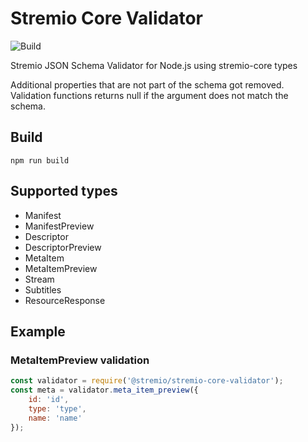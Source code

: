 # Stremio Core Validator

![Build](https://github.com/stremio/stremio-core-validator/workflows/Build/badge.svg)

Stremio JSON Schema Validator for Node.js using stremio-core types

Additional properties that are not part of the schema got removed. Validation functions returns null if the argument does not match the schema.

## Build

```
npm run build
```

## Supported types
- Manifest
- ManifestPreview
- Descriptor
- DescriptorPreview
- MetaItem
- MetaItemPreview
- Stream
- Subtitles
- ResourceResponse

## Example

### MetaItemPreview validation

```javascript
const validator = require('@stremio/stremio-core-validator');
const meta = validator.meta_item_preview({
    id: 'id',
    type: 'type',
    name: 'name'
});
```
